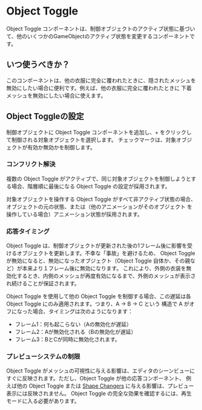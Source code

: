 ﻿# Object Toggle

<!-- TODO: Screenshot -->

Object Toggle コンポーネントは、制御オブジェクトのアクティブ状態に基づいて、他のいくつかのGameObjectのアクティブ状態を変更するコンポーネントです。

## いつ使うべきか？

このコンポーネントは、他の衣服に完全に覆われたときに、隠されたメッシュを無効にしたい場合に便利です。例えば、他の衣服に完全に覆われたときに
下着メッシュを無効にしたい場合に使えます。

## Object Toggleの設定

制御オブジェクトに Object Toggle コンポーネントを追加し、+ をクリックして制御される対象オブジェクトを選択します。
チェックマークは、対象オブジェクトが有効か無効かを制御します。

### コンフリクト解決

複数の Object Toggle がアクティブで、同じ対象オブジェクトを制御しようとする場合、階層順に最後になる Object Toggle
の設定が採用されます。

対象オブジェクトを操作する Object Toggle がすべて非アクティブ状態の場合、オブジェクトの元の状態、または（他のアニメーションがそのオブジェクト
を操作している場合）アニメーション状態が採用されます。

### 応答タイミング

Object Toggle は、制御オブジェクトが更新された後の1フレーム後に影響を受けるオブジェクトを更新します。不幸な「事故」を避けるため、
Object Toggle が無効になると、無効になったオブジェクト（Object Toggle 自体か、その親など）が本来より１フレーム後に無効になります。
これにより、外側の衣装を無効化するとき、内側のメッシュが再度有効になるまで、外側のメッシュが表示され続けることが保証されます。

Object Toggle を使用して他の Object Toggle を制御する場合、この遅延は各 Object Toggle にのみ適用されます。つまり、A -> B ->
C という
構造で A がオフになった場合、タイミングは次のようになります：

* フレーム1：何も起こらない（Aの無効化が遅延）
* フレーム2：Aが無効化される（Bの無効化が遅延）
* フレーム3：BとCが同時に無効化されます。

### プレビューシステムの制限

Object Toggle がメッシュの可視性に与える影響は、エディタのシーンビューにすぐに反映されます。ただし、Object Toggle
が他の応答コンポーネント、
例えば他の Object Toggle または [Shape Changers](./shape-changer.md) に与える影響は、プレビュー表示には反映されません。
Object Toggle の完全な効果を確認するには、再生モードに入る必要があります。
